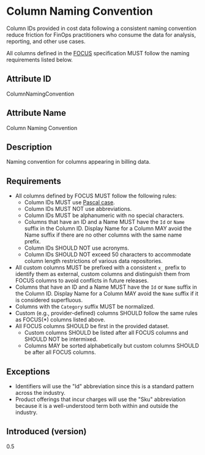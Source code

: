 # Column Naming Convention

Column IDs provided in cost data following a consistent naming convention reduce friction for FinOps practitioners who consume the data for analysis, reporting, and other use cases.

All columns defined in the [FOCUS](#glossary:finops-cost-and-usage-specification) specification MUST follow the naming requirements listed below.

## Attribute ID

ColumnNamingConvention

## Attribute Name

Column Naming Convention

## Description

Naming convention for columns appearing in billing data.

## Requirements

* All columns defined by FOCUS MUST follow the following rules:
  * Column IDs MUST use [Pascal case](https://techterms.com/definition/pascalcase).
  * Column IDs MUST NOT use abbreviations.
  * Column IDs MUST be alphanumeric with no special characters.
  * Columns that have an ID and a Name MUST have the `Id` or `Name` suffix in the Column ID. Display Name for a Column MAY avoid the Name suffix if there are no other columns with the same name prefix.
  * Column IDs SHOULD NOT use acronyms.
  * Column IDs SHOULD NOT exceed 50 characters to accommodate column length restrictions of various data repositories.
* All custom columns MUST be prefixed with a consistent `x_` prefix to identify them as external, custom columns and distinguish them from FOCUS columns to avoid conflicts in future releases.
* Columns that have an ID and a Name MUST have the `Id` or `Name` suffix in the Column ID. Display Name for a Column MAY avoid the `Name` suffix if it is considered superfluous.
* Columns with the `Category` suffix MUST be normalized.
* Custom (e.g., provider-defined) columns SHOULD follow the same rules as FOCUS(*) columns listed above.
* All FOCUS columns SHOULD be first in the provided dataset.
  * Custom columns SHOULD be listed after all FOCUS columns and SHOULD NOT be intermixed.
  * Columns MAY be sorted alphabetically but custom columns SHOULD be after all FOCUS columns.

## Exceptions

* Identifiers will use the "Id" abbreviation since this is a standard pattern across the industry.
* Product offerings that incur charges will use the "Sku" abbreviation because it is a well-understood term both within and outside the industry.

## Introduced (version)

0.5
